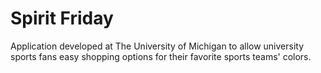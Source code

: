# Spirit Friday
Application developed at The University of Michigan to allow university sports fans easy shopping options for their
favorite sports teams' colors.
